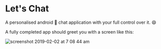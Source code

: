 # Let's Chat

A personalised android :100: chat application with your full control over it. :smile:

A fully completed app should greet you with a screen like this:

![screenshot 2019-02-02 at 7 08 44 am](https://user-images.githubusercontent.com/41565823/52160668-36ff8a00-26ba-11e9-983e-2fbb40282b08.png)
